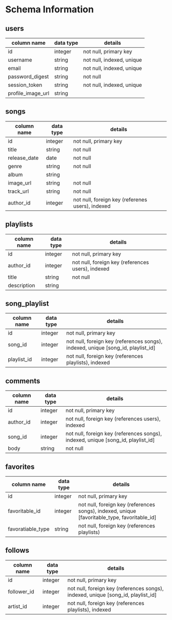 # Schema Information

## users
column name      | data type | details
-----------------|-----------|-----------------------
id               | integer   | not null, primary key
username         | string    | not null, indexed, unique
email            | string    | not null, indexed, unique
password_digest  | string    | not null
session_token    | string    | not null, indexed, unique
profile_image_url| string    |

## songs
column name | data type | details
------------|-----------|-----------------------
id          | integer   | not null, primary key
title       | string    | not null
release_date| date      | not null
genre       | string    | not null
album       | string    | 
image_url   | string    | not null
track_url   | string    | not null
author_id   | integer   | not null, foreign key (referenes users), indexed

## playlists
column name | data type | details
------------|-----------|-----------------------
id          | integer   | not null, primary key
author_id   | integer   | not null, foreign key (references users), indexed
title       | string    | not null
description | string    |

## song_playlist
column name | data type | details
------------|-----------|-----------------------
id          | integer   | not null, primary key
song_id     | integer   | not null, foreign key (references songs), indexed, unique [song_id, playlist_id]
playlist_id | integer   | not null, foreign key (references playlists), indexed

## comments
column name | data type | details
------------|-----------|-----------------------
id          | integer   | not null, primary key
author_id   | integer   | not null, foreign key (references users), indexed
song_id     | integer   | not null, foreign key (references songs), indexed, unique [song_id, playlist_id]
body        | string    | not null

## favorites
column name      | data type | details
-----------------|-----------|-----------------------
id               | integer   | not null, primary key
favoritable_id   | integer   | not null, foreign key (references songs), indexed, unique [favoritable_type, favoritable_id]
favoratiable_type| string    | not null, foreign key (references playlists)

## follows
column name | data type | details
------------|-----------|-----------------------
id          | integer   | not null, primary key
follower_id | integer   | not null, foreign key (references songs), indexed, unique [song_id, playlist_id]
artist_id   | integer   | not null, foreign key (references playlists), indexed
